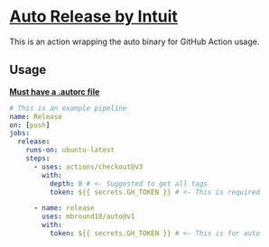 # [Auto Release by Intuit](https://intuit.github.io/auto/docs)

This is an action wrapping the auto binary for GitHub Action usage.

## Usage

[**Must have a .autorc file**](https://intuit.github.io/auto/docs/configuration/autorc)

```yaml
# This is an example pipeline
name: Release
on: [push]
jobs:
  release:
    runs-on: ubuntu-latest
    steps:
      - uses: actions/checkout@v3
        with:
          depth: 0 # <- Suggested to get all tags
          token: ${{ secrets.GH_TOKEN }} # <- This is required

      - name: release
        uses: mbround18/auto@v1
        with:
          token: ${{ secrets.GH_TOKEN }} # <- This is for auto
```
